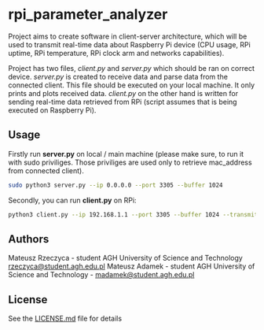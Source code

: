 # rpi_parameter_analyzer

Project aims to create software in client-server architecture, which will be used to transmit real-time data about Raspberry Pi device (CPU usage, RPi uptime, RPi temperature, RPi clock arm and networks capabilities).

Project has two files, *client.py* and *server.py* which should be ran on correct device. *server.py* is created to receive data and parse data from the connected client. This file should be executed on your local machine. It only prints and plots received data. *client.py* on the other hand is written for sending real-time data retrieved from RPi (script assumes that is being executed on Raspberry Pi).

## Usage

Firstly run **server.py** on local / main machine (please make sure, to run it with sudo priviliges. Those priviliges are used only to retrieve mac_address from connected client).

```bash
sudo python3 server.py --ip 0.0.0.0 --port 3305 --buffer 1024
```

Secondly, you can run **client.py** on RPi:

```bash
python3 client.py --ip 192.168.1.1 --port 3305 --buffer 1024 --transmit_time 4
```

## Authors

Mateusz Rzeczyca - student AGH University of Science and Technology  [rzeczyca@student.agh.edu.pl](mailto:rzeczyca@student.agh.edu.pl)
Mateusz Adamek - student AGH University of Science and Technology - [madamek@student.agh.edu.pl](mailto:madamek@student.agh.edu.pl)

## License

See the [LICENSE.md](https://github.com/Mregussek/rpi_parameter_analyzer/blob/master/LICENSE.md) file for details
